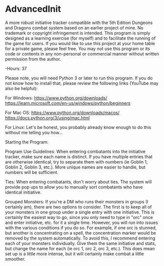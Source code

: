 # AdvancedInit
A more robust initiative tracker compatible with the 5th Edition Dungeons and Dragons combat system based on an earlier project of mine. No trademark or copyright infringement is intended. This program is simply designed as a learning exercise (for myself) and to facilitate the running of the game for users.
If you would like to use this project at your home table for a private game, please feel free. You may not use this program or its code or contents in any non-personal or commercial manner without written permission from the author.

-Hours: 37

Please note, you will need Python 3 or later to run this program. If you do not know how to install that, please review the following links (YouTube may also be helpful):

For Windows:
https://www.python.org/downloads/
https://learn.microsoft.com/en-us/windows/python/beginners

For Mac OS:
https://www.python.org/downloads/macos/
https://docs.python.org/3/using/mac.html

For Linux:
Let's be honest, you probably already know enough to do this without me telling you how...

Starting the Program:

Program Use Guidelines:
When entering combatants into the initiative tracker, make sure each name is distinct. If you have multiple entries that are otherwise identical, try to separate them with numbers (ie Goblin 1, Goblin 2, Goblin 3, etc.). More unique names are easier to handle, but numbers will be sufficient.

Ties:
When entering combatants, don't worry about ties. The system will provide pop ups to allow you to manually sort combatants who have identical initiative.

Grouped Monsters:
If you're a DM who runs their monsters in groups (I certainly am), there are two options to consider. The first is to keep all of your monsters in one group under a single entry with one initiative. This is certainly the easiest way to go, since you only need to type in "orc" once and enter initiative, etc. for it a single time. However, you will run into issues with the various conditions if you do so. For example, if one orc is stunned, but another is concentrating on a spell, the concentration marker would be removed by the system automatically. To avoid this, I recommend entering each of your monsters individually. Give them the same initiative and stats, but change the name for each (ie orc 1, orc 2, orc 3, etc.). This does mean set up is a little more intense, but it will certainly make combat a little smoother.